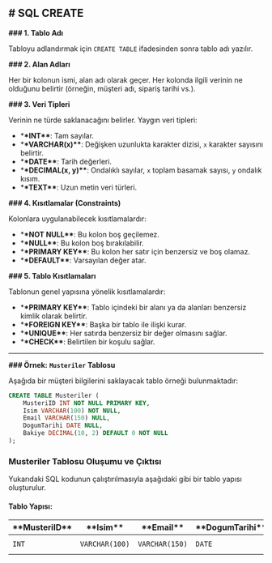 ## **# SQL CREATE**

**### 1. Tablo Adı**

Tabloyu adlandırmak için `CREATE TABLE` ifadesinden sonra tablo adı yazılır.

**### 2. Alan Adları**

Her bir kolonun ismi, alan adı olarak geçer. Her kolonda ilgili verinin ne olduğunu belirtir (örneğin, müşteri adı, sipariş tarihi vs.).

**### 3. Veri Tipleri**

Verinin ne türde saklanacağını belirler. Yaygın veri tipleri:

- \***\*INT\*\***: Tam sayılar.
- \***\*VARCHAR(x)\*\***: Değişken uzunlukta karakter dizisi, `x` karakter sayısını belirtir.
- \***\*DATE\*\***: Tarih değerleri.
- \***\*DECIMAL(x, y)\*\***: Ondalıklı sayılar, `x` toplam basamak sayısı, `y` ondalık kısım.
- \***\*TEXT\*\***: Uzun metin veri türleri.

**### 4. Kısıtlamalar (Constraints)**

Kolonlara uygulanabilecek kısıtlamalardır:

- \***\*NOT NULL\*\***: Bu kolon boş geçilemez.
- \***\*NULL\*\***: Bu kolon boş bırakılabilir.
- \***\*PRIMARY KEY\*\***: Bu kolon her satır için benzersiz ve boş olamaz.
- \***\*DEFAULT\*\***: Varsayılan değer atar.

**### 5. Tablo Kısıtlamaları**

Tablonun genel yapısına yönelik kısıtlamalardır:

- \***\*PRIMARY KEY\*\***: Tablo içindeki bir alanı ya da alanları benzersiz kimlik olarak belirtir.
- \***\*FOREIGN KEY\*\***: Başka bir tablo ile ilişki kurar.
- \***\*UNIQUE\*\***: Her satırda benzersiz bir değer olmasını sağlar.
- \***\*CHECK\*\***: Belirtilen bir koşulu sağlar.

---

**### Örnek:** **`Musteriler`** **Tablosu**

Aşağıda bir müşteri bilgilerini saklayacak tablo örneği bulunmaktadır:

```sql
CREATE TABLE Musteriler (
    MusteriID INT NOT NULL PRIMARY KEY,
    Isim VARCHAR(100) NOT NULL,
    Email VARCHAR(150) NULL,
    DogumTarihi DATE NULL,
    Bakiye DECIMAL(10, 2) DEFAULT 0 NOT NULL
);

```

### Musteriler Tablosu Oluşumu ve Çıktısı

Yukarıdaki SQL kodunun çalıştırılmasıyla aşağıdaki gibi bir tablo yapısı oluşturulur.

#### Tablo Yapısı:

| \***\*MusteriID\*\*** | \***\*Isim\*\*** | \***\*Email\*\*** | \***\*DogumTarihi\*\*** | \***\*Bakiye\*\*** |
| --------------------- | ---------------- | ----------------- | ----------------------- | ------------------ |
| `INT`                 | `VARCHAR(100)`   | `VARCHAR(150)`    | `DATE`                  | `DECIMAL(10, 2)`   |
